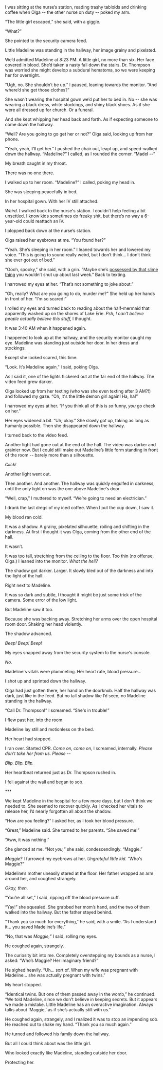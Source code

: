 I was sitting at the nurse’s station, reading trashy tabloids and drinking coffee when Olga -- the other nurse on duty -- poked my arm.

“The little girl escaped,” she said, with a giggle.

“What?”

She pointed to the security camera feed.

Little Madeline was standing in the hallway, her image grainy and pixelated.

We’d admitted Madeline at 8:23 PM. A little girl, no more than six. Her face covered in blood. She’d taken a nasty fall down the stairs. Dr. Thompson was worried she might develop a subdural hematoma, so we were keeping her for overnight.

“Ugh, no. She shouldn’t be up.” I paused, leaning towards the monitor. “And where’d she get those clothes?”

She wasn’t wearing the hospital gown we’d put her to bed in. No -- she was wearing a black dress, white stockings, and shiny black shoes. As if she were all dressed up for church. Or a funeral.

And she kept whipping her head back and forth. As if expecting someone to come down the hallway.

“Well? Are you going to go get her or not?” Olga said, looking up from her phone.

“Yeah, yeah, I’ll get her.” I pushed the chair out, leapt up, and speed-walked down the hallway. “Madeline?” I called, as I rounded the corner. “Madel --”

My breath caught in my throat.

There was no one there.

I walked up to her room. “Madeline?” I called, poking my head in.

She was sleeping peacefully in bed.

In her hospital gown. With her IV still attached.

*Weird.* I walked back to the nurse's station. I couldn’t help feeling a bit unsettled. I know kids sometimes do freaky shit, but there’s no way a 6-year-old could reattach an IV.

I plopped back down at the nurse’s station.

Olga raised her eyebrows at me. “You found her?”

“Yeah. She’s sleeping in her room.” I leaned towards her and lowered my voice. “This is going to sound really weird, but I don’t think… I don’t think she ever got out of bed.”

“Oooh, spooky,” she said, with a grin. “Maybe she’s [possessed by that slime thing](https://www.reddit.com/r/nosleep/comments/bdojla/im_a_nurse_i_saw_something_in_the_emergency_room/) you wouldn’t shut up about last week.” Back to texting.

I narrowed my eyes at her. “That’s not something to joke about.”

“Oh, really? What are you going to do, murder me?” She held up her hands in front of her. “I’m so scared!”

I rolled my eyes and turned back to reading about the half-mermaid that apparently washed up on the shores of Lake Erie. *Psh, I can’t believe people actually believe this stuff,* I thought.

It was 3:40 AM when it happened again.

I happened to look up at the hallway, and the security monitor caught my eye. Madeline was standing just outside her door. In her dress and stockings.

Except she looked scared, this time.

“Look. It’s Madeline again,” I said, poking Olga.

As I said it, one of the lights flickered out at the far end of the hallway. The video feed grew darker.

Olga looked up from her texting (who was she even texting after 3 AM?!) and followed my gaze. “Oh, it's the little demon girl again! Ha, ha!”

I narrowed my eyes at her. “If you think all of this is *so* funny, *you* go check on her.”

Her eyes widened a bit. “Uh, okay.” She slowly got up, taking as long as humanly possible. Then she disappeared down the hallway.

I turned back to the video feed.

Another light had gone out at the end of the hall. The video was darker and grainier now. But I could still make out Madeline’s little form standing in front of the room -- barely more than a silhouette.

*Click!*

Another light went out.

Then another. And another. The hallway was quickly engulfed in darkness, until the only light on was the one above Madeline's door.

“Well, crap,” I muttered to myself. “We’re going to need an electrician.”

I drank the last dregs of my iced coffee. When I put the cup down, I saw it.

My blood ran cold.

It was a shadow. A grainy, pixelated silhouette, roiling and shifting in the darkness. At first I thought it was Olga, coming from the other end of the hall.

It wasn’t.

It was too tall, stretching from the ceiling to the floor. Too thin (no offense, Olga.) I leaned into the monitor. *What the hell?*

The shadow got darker. Larger. It slowly bled out of the darkness and into the light of the hall.

Right next to Madeline.

It was so dark and subtle, I thought it might be just some trick of the camera. Some error of the low light.

But Madeline saw it too.

Because she was backing away. Stretching her arms over the open hospital room door. Shaking her head violently.

The shadow advanced.

*Beep! Beep! Beep!*

My eyes snapped away from the security system to the nurse's console.

*No.*

Madeline's vitals were plummeting. Her heart rate, blood pressure…

I shot up and sprinted down the hallway.

Olga had just gotten there, her hand on the doorknob. Half the hallway was dark, just like in the feed. But no tall shadow like I’d seen, no Madeline standing in the hallway.

“Call Dr. Thompson!” I screamed. “She's in trouble!”

I flew past her, into the room.

Madeline lay still and motionless on the bed.

Her heart had stopped.

I ran over. Started CPR. *Come on, come on,* I screamed, internally. *Please don't take her from us. Please --*

*Blip. Blip. Blip.*

Her heartbeat returned just as Dr. Thompson rushed in.

I fell against the wall and began to sob.

\*\*\*

We kept Madeline in the hospital for a few more days, but I don't think we needed to. She seemed to recover quickly. As I checked her vitals to release her, I’d nearly forgotten all about the shadow.

“How are you feeling?” I asked her, as I took her blood pressure.

“Great,” Madeline said. She turned to her parents. “She saved me!”

“Aww, it was nothing.”

She glanced at me. “Not *you,*” she said, condescendingly. “Maggie.”

*Maggie?* I furrowed my eyebrows at her. *Ungrateful little kid.*  “Who's Maggie?”

Madeline’s mother uneasily stared at the floor. Her father wrapped an arm around her, and coughed strangely.

*Okay, then.*

“You’re all set,” I said, ripping off the blood pressure cuff.

“Yay!” she squealed. She grabbed her mom’s hand, and the two of them walked into the hallway. But the father stayed behind.

“Thank you so much for everything,” he said, with a smile. “As I understand it… you saved Madeline’s life.”

“No, that was *Maggie,”* I said, rolling my eyes.

He coughed again, strangely.

The curiosity bit into me. Completely overstepping my bounds as a nurse, I asked: “Who’s Maggie? Her imaginary friend?”

He sighed heavily. “Uh… sort of. When my wife was pregnant with Madeline… she was actually pregnant with twins.”

My heart stopped.

“Identical twins. But one of them passed away in the womb,” he continued. “We told Madeline, since we don't believe in keeping secrets. But it appears we made a mistake. Little Madeline has an overactive imagination. Always talks about ‘Maggie,’ as if she’s actually still with us.”

He coughed again, strangely, and I realized it was to stop an impending sob. He reached out to shake my hand. “Thank you so much again.”

He turned and followed his family down the hallway.

But all I could think about was the little girl.

Who looked exactly like Madeline, standing outside her door.

Protecting her.